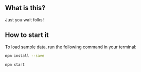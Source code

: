 ## What is this?

Just you wait folks!

## How to start it

To load sample data, run the following command in your terminal:

```bash
npm install --save
```

```bash
npm start
```


